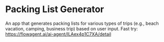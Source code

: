 # Packing List Generator
An app that generates packing lists for various types of trips (e.g., beach vacation, camping, business trip) based on user input.
Fast try: https://flowagent.ai/ai-agent/ILAex4p1C7XA/detail

